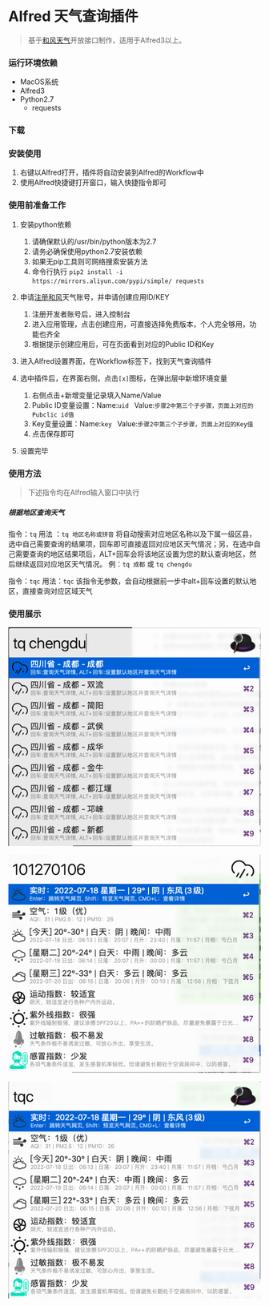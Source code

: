 # Alfred 天气查询插件
> 基于[和风天气](https://dev.qweather.com/docs/api/)开放接口制作，适用于Alfred3以上。

### 运行环境依赖
- MacOS系统
- Alfred3
- Python2.7
	- requests 	

### 下载

### 安装使用
1.  右键以Alfred打开，插件将自动安装到Alfred的Workflow中
2. 使用Alfred快捷键打开窗口，输入快捷指令即可

### 使用前准备工作
1. 安装python依赖

	1. 请确保默认的/usr/bin/python版本为2.7 
	2. 请务必确保使用python2.7安装依赖
	3. 如果无pip工具则可网络搜索安装方法
	4. 命令行执行 `pip2 install -i https://mirrors.aliyun.com/pypi/simple/ requests` 
2. 申请[注册和风](https://dev.qweather.com/)天气账号，并申请创建应用ID/KEY
	1. 注册开发者账号后，进入控制台
	2. 进入应用管理，点击创建应用，可直接选择免费版本，个人完全够用，功能也齐全
	3. 根据提示创建应用后，可在页面看到对应的Public ID和Key
3. 进入Alfred设置界面，在Workflow标签下，找到天气查询插件
4. 选中插件后，在界面右侧，点击`[x]`图标，在弹出层中新增环境变量
	1. 右侧点击+新增变量记录填入Name/Value
	2. Public ID变量设置：Name:`uid ` Value:`步骤2中第三个子步骤，页面上对应的Pubclic id值` 
	3. Key变量设置：Name:`key ` Value:`步骤2中第三个子步骤，页面上对应的Key值` 
	4. 点击保存即可
5. 设置完毕
 
### 使用方法
> 下述指令均在Alfred输入窗口中执行

##### 根据地区查询天气

指令：`tq`
用法 ：`tq 地区名称或拼音` 
	将自动搜索对应地区名称以及下属一级区县，选中自己需要查询的结果项，回车即可直接返回对应地区天气情况；另，在选中自己需要查询的地区结果项后，ALT+回车会将该地区设置为您的默认查询地区，然后继续返回对应地区天气情况。
例：`tq 成都`  或 `tq chengdu`

指令：`tqc`
用法：`tqc` 
	该指令无参数，会自动根据前一步中alt+回车设置的默认地区，直接查询对应区域天气

### 使用展示
![](https://github.com/oliverCJ/alfred-weather-python/blob/master/location.png)

![](https://github.com/oliverCJ/alfred-weather-python/blob/master/weather.png)

![](https://github.com/oliverCJ/alfred-weather-python/blob/master/current.png)